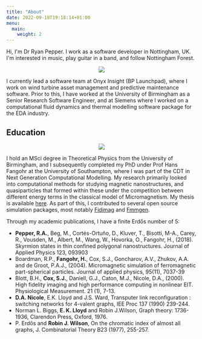 ```yaml
---
title: "About"
date: 2022-09-18T19:18:14+01:00
menu:
  main:
    weight: 2
---
```


Hi, I'm Dr Ryan Pepper. I work as a software developer in Nottingham, UK. I'm interested in music, play guitar in a band, and follow Nottingham Forest.

<p align="center">
<img src="/images/me.jpg">
</p>

I currently lead a software team at Onyx Insight (BP Launchpad), where I work on wind turbine asset management and predictive maintenance software. Prior to this, I have worked at the University of Birmingham as a Senior Research Software Engineer, and at Siemens where I worked on a computational fluid dynamics and thermal modelling software package for the EDA industry.

## Education

<p align="center">
<img src="/images/skyrmion.png">
</p>

I hold an MSci degree in Theoretical Physics from the University of Birmingham, and I subsequently completed my PhD under Prof Hans Fangohr at the University of Southampton, where I was part of the CDT in Next Generation Computational Modelling. My research primarily looked into computational methods for studying magnetic nanostructures, and quasiparticles that formed within these under the competition between different energy terms in the classical model of Micromagnetism.  My thesis is available [here](https://eprints.soton.ac.uk/456351/). As part of this, I contributed to several open source simulation packages, most notably [Fidimag](https://github.com/computationalmodelling/fidimag) and [Fmmgen](https://github.com/rpep/fmmgen).

Through my academic publications, I have a finite Erdős number of 5:
* **Pepper, R.A.**, Beg, M., Cortés-Ortuño, D., Kluver, T., Bisotti, M-A., Carey, R., Vousden, M., Albert, M., Wang, W., Hovorka, O., Fangohr, H., (2018). Skyrmion states in thin confined polygonal nanostructures. Journal of Applied Physics 123, 093903
* Boardman, R.P., **Fangohr, H.**, Cox, S.J., Goncharov, A.V., Zhukov, A.A. and de Groot, P.A.J., (2004). Micromagnetic simulation of ferromagnetic part-spherical particles. Journal of applied physics, 95(11), 7037-39
* Blott, B.H., **Cox, S.J.**, Daniell, G.J., Caton, M.J., Nicole, D.A., (2000). High fidelity imaging and high performance computing in nonlinear EIT. Physiological Measurement. 21 (1), 7-13.
* **D.A. Nicole**, E.K. Lloyd and J.S. Ward, Transputer link reconfiguration : switching networks for 4-valent graphs, IEE Proc 137 (1990) 239-244.
* Norman L. Biggs, **E. K. Lloyd** and Robin J.Wilson, Graph theory: 1736-1936, Clarendon Press, Oxford, 1976.
* P. Erdős and **Robin J. Wilson**, On the chromatic index of almost all graphs, J. Combinatorial Theory B23 (1977), 255-257.
